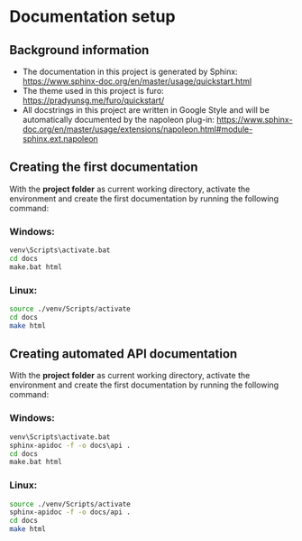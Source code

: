Documentation setup
==============================

## Background information
* The documentation in this project is generated by Sphinx: https://www.sphinx-doc.org/en/master/usage/quickstart.html 
* The theme used in this project is furo: https://pradyunsg.me/furo/quickstart/
* All docstrings in this project are written in Google Style and will be automatically documented by the napoleon plug-in: https://www.sphinx-doc.org/en/master/usage/extensions/napoleon.html#module-sphinx.ext.napoleon


## Creating the first documentation
With the **project folder** as current working directory, activate the environment and create the first documentation by running the following command:

### Windows:

```cmd
venv\Scripts\activate.bat
cd docs
make.bat html
```

### Linux:
```bash
source ./venv/Scripts/activate
cd docs
make html
```

## Creating automated API documentation
With the **project folder** as current working directory, activate the environment and create the first documentation by running the following command:
### Windows:

```cmd
venv\Scripts\activate.bat
sphinx-apidoc -f -o docs\api . 
cd docs
make.bat html
```

### Linux:
```bash
source ./venv/Scripts/activate
sphinx-apidoc -f -o docs/api . 
cd docs
make html
```